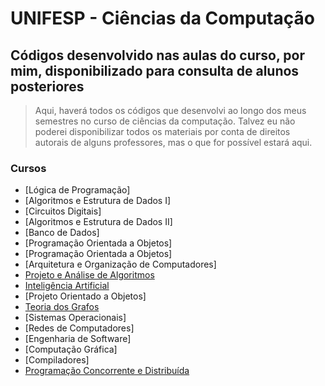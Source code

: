# UNIFESP - Ciências da Computação
## Códigos desenvolvido nas aulas do curso, por mim, disponibilizado para consulta de alunos posteriores


> Aqui, haverá todos os códigos que desenvolvi ao longo dos meus semestres no curso de ciências da computação. Talvez eu não poderei disponibilizar todos os materiais por conta de direitos autorais de alguns professores, mas o que for possível estará aqui.

### Cursos
- [Lógica de Programação]
- [Algoritmos e Estrutura de Dados I]
- [Circuitos Digitais]
- [Algoritmos e Estrutura de Dados II]
- [Banco de Dados]
- [Programação Orientada a Objetos]
- [Programação Orientada a Objetos]
- [Arquitetura e Organização de Computadores]
- [Projeto e Análise de Algoritmos](src/PAA-2021/)
- [Inteligência Artificial](src/IA-2022/)
- [Projeto Orientado a Objetos]
- [Teoria dos Grafos](src/TG-2022/)
- [Sistemas Operacionais]
- [Redes de Computadores]
- [Engenharia de Software]
- [Computação Gráfica]
- [Compiladores]
- [Programação Concorrente e Distribuída](src/PDC-2022)
